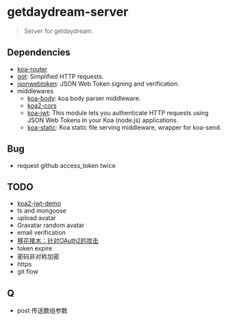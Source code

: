 # getdaydream-server

> Server for getdaydream.

## Dependencies
- [koa-router](https://github.com/alexmingoia/koa-router)
- [got](https://github.com/sindresorhus/got): Simplified HTTP requests.
- [jsonwebtoken](https://github.com/auth0/node-jsonwebtoken): JSON Web Token signing and verification.
- middlewares
  - [koa-body](https://github.com/dlau/koa-body): koa body parser middleware.
  - [koa2-cors](https://github.com/zadzbw/koa2-cors)
  - [koa-jwt](https://github.com/koajs/jwt): This module lets you authenticate HTTP requests using JSON Web Tokens in your Koa (node.js) applications.
  - [koa-static](https://github.com/koajs/static): Koa static file serving middleware, wrapper for koa-send.


## Bug
- request github access_token twice

## TODO

* [koa2-jwt-demo](https://github.com/yunzaifei/koa2-jwt-demo)
* ts and mongoose
* upload avatar
* Gravatar random avatar
* email verification
* [移花接木：针对OAuth2的攻击](http://insights.thoughtworkers.org/attack-aim-at-oauth2/)
* token expire
* 密码非对称加密
* https
* git flow

## Q
* post 传送数组参数